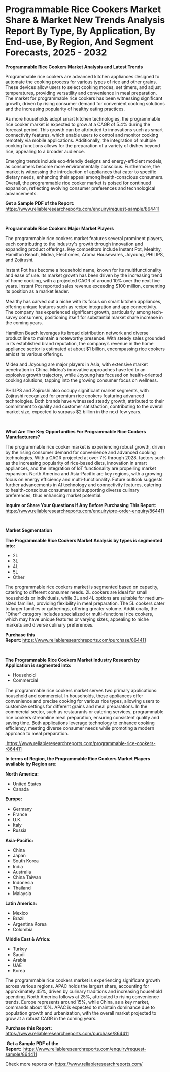 <p><h1>Programmable Rice Cookers Market Share & Market New Trends Analysis Report By Type, By Application, By End-use, By Region, And Segment Forecasts, 2025 - 2032</h1></p><p><strong>Programmable Rice Cookers Market Analysis and Latest Trends</strong></p>
<p><p>Programmable rice cookers are advanced kitchen appliances designed to automate the cooking process for various types of rice and other grains. These devices allow users to select cooking modes, set timers, and adjust temperatures, providing versatility and convenience in meal preparation. The market for programmable rice cookers has been witnessing significant growth, driven by rising consumer demand for convenient cooking solutions and the increasing popularity of healthy eating practices.</p><p>As more households adopt smart kitchen technologies, the programmable rice cooker market is expected to grow at a CAGR of 5.4% during the forecast period. This growth can be attributed to innovations such as smart connectivity features, which enable users to control and monitor cooking remotely via mobile applications. Additionally, the integration of multiple cooking functions allows for the preparation of a variety of dishes beyond rice, appealing to a broader audience.</p><p>Emerging trends include eco-friendly designs and energy-efficient models, as consumers become more environmentally conscious. Furthermore, the market is witnessing the introduction of appliances that cater to specific dietary needs, enhancing their appeal among health-conscious consumers. Overall, the programmable rice cooker market is poised for continued expansion, reflecting evolving consumer preferences and technological advancements.</p></p>
<p><strong>Get a Sample PDF of the Report:&nbsp;</strong> <a href="https://www.reliableresearchreports.com/enquiry/request-sample/864411?utm_campaign=2393&utm_medium=2&utm_source=Github&utm_content=ia&utm_term=08022025&utm_id=programmable-rice-cookers">https://www.reliableresearchreports.com/enquiry/request-sample/864411</a></p>
<p>&nbsp;</p>
<p><strong>Programmable Rice Cookers Major Market Players</strong></p>
<p><p>The programmable rice cookers market features several prominent players, each contributing to the industry's growth through innovation and expanding product offerings. Key competitors include Instant Pot, Mealthy, Hamilton Beach, Midea, Elechomes, Aroma Housewares, Joyoung, PHILIPS, and Zojirushi.</p><p>Instant Pot has become a household name, known for its multifunctionality and ease of use. Its market growth has been driven by the increasing trend of home cooking, with a projected CAGR of around 10% over the next five years. Instant Pot reported sales revenue exceeding $100 million, cementing its position as a market leader.</p><p>Mealthy has carved out a niche with its focus on smart kitchen appliances, offering unique features such as recipe integration and app connectivity. The company has experienced significant growth, particularly among tech-savvy consumers, positioning itself for substantial market share increase in the coming years.</p><p>Hamilton Beach leverages its broad distribution network and diverse product line to maintain a noteworthy presence. With steady sales grounded in its established brand reputation, the company’s revenue in the home appliance sector is estimated at about $1 billion, encompassing rice cookers amidst its various offerings.</p><p>Midea and Joyoung are major players in Asia, with extensive market penetration in China. Midea’s innovative approaches have led to an explosive growth trajectory, while Joyoung has focused on health-oriented cooking solutions, tapping into the growing consumer focus on wellness.</p><p>PHILIPS and Zojirushi also occupy significant market segments, with Zojirushi recognized for premium rice cookers featuring advanced technologies. Both brands have witnessed steady growth, attributed to their commitment to quality and customer satisfaction, contributing to the overall market size, expected to surpass $2 billion in the next few years.</p></p>
<p>&nbsp;</p>
<p><strong>What Are The Key Opportunities For Programmable Rice Cookers Manufacturers?</strong></p>
<p><p>The programmable rice cooker market is experiencing robust growth, driven by the rising consumer demand for convenience and advanced cooking technologies. With a CAGR projected at over 7% through 2028, factors such as the increasing popularity of rice-based diets, innovation in smart appliances, and the integration of IoT functionality are propelling market expansion. North America and Asia-Pacific are key regions, with a growing focus on energy efficiency and multi-functionality. Future outlook suggests further advancements in AI technology and connectivity features, catering to health-conscious consumers and supporting diverse culinary preferences, thus enhancing market potential.</p></p>
<p><strong>Inquire or Share Your Questions If Any Before Purchasing This Report:</strong> <a href="https://www.reliableresearchreports.com/enquiry/pre-order-enquiry/864411?utm_campaign=2393&utm_medium=2&utm_source=Github&utm_content=ia&utm_term=08022025&utm_id=programmable-rice-cookers">https://www.reliableresearchreports.com/enquiry/pre-order-enquiry/864411</a></p>
<p>&nbsp;</p>
<p><strong>Market Segmentation</strong></p>
<p><strong>The Programmable Rice Cookers Market Analysis by types is segmented into:</strong></p>
<p><ul><li>2L</li><li>3L</li><li>4L</li><li>5L</li><li>Other</li></ul></p>
<p><p>The programmable rice cookers market is segmented based on capacity, catering to different consumer needs. 2L cookers are ideal for small households or individuals, while 3L and 4L options are suitable for medium-sized families, providing flexibility in meal preparation. The 5L cookers cater to larger families or gatherings, offering greater volume. Additionally, the "Other" category includes specialized or multi-functional rice cookers, which may have unique features or varying sizes, appealing to niche markets and diverse culinary preferences.</p></p>
<p><strong>Purchase this Report:&nbsp;</strong><a href="https://www.reliableresearchreports.com/purchase/864411?utm_campaign=2393&utm_medium=2&utm_source=Github&utm_content=ia&utm_term=08022025&utm_id=programmable-rice-cookers">https://www.reliableresearchreports.com/purchase/864411</a></p>
<p>&nbsp;</p>
<p><strong>The Programmable Rice Cookers Market Industry Research by Application is segmented into:</strong></p>
<p><ul><li>Household</li><li>Commercial</li></ul></p>
<p><p>The programmable rice cookers market serves two primary applications: household and commercial. In households, these appliances offer convenience and precise cooking for various rice types, allowing users to customize settings for different grains and meal preparations. In the commercial sector, such as restaurants or catering services, programmable rice cookers streamline meal preparation, ensuring consistent quality and saving time. Both applications leverage technology to enhance cooking efficiency, meeting diverse consumer needs while promoting a modern approach to meal preparation.</p></p>
<p><a href="https://www.reliableresearchreports.com/programmable-rice-cookers-r864411?utm_campaign=2393&utm_medium=2&utm_source=Github&utm_content=ia&utm_term=08022025&utm_id=programmable-rice-cookers">&nbsp;https://www.reliableresearchreports.com/programmable-rice-cookers-r864411</a></p>
<p><strong>In terms of Region, the Programmable Rice Cookers Market Players available by Region are:</strong></p>
<p>
    <p> <strong> North America: </strong>
        <ul>
            <li>United States</li>
            <li>Canada</li>
        </ul>
        </p> 
    <p> <strong> Europe: </strong>
        <ul>
            <li>Germany</li>
            <li>France</li>
            <li>U.K.</li>
            <li>Italy</li>
            <li>Russia</li>
        </ul>
        </p> 
    <p> <strong> Asia-Pacific: </strong>
        <ul>
            <li>China</li>
            <li>Japan</li>
            <li>South Korea</li>
            <li>India</li>
            <li>Australia</li>
            <li>China Taiwan</li>
            <li>Indonesia</li>
            <li>Thailand</li>
            <li>Malaysia</li>
        </ul>
        </p> 
    <p> <strong> Latin America: </strong>
        <ul>
            <li>Mexico</li>
            <li>Brazil</li>
            <li>Argentina Korea</li>
            <li>Colombia</li>
        </ul>
        </p> 
    <p> <strong> Middle East & Africa: </strong>
        <ul>
            <li>Turkey</li>
            <li>Saudi</li>
            <li>Arabia</li>
            <li>UAE</li>
            <li>Korea</li>
        </ul>
    </p>
    </p>
<p><p>The programmable rice cookers market is experiencing significant growth across various regions. APAC holds the largest share, accounting for approximately 45%, driven by culinary traditions and increasing household spending. North America follows at 25%, attributed to rising convenience trends. Europe represents around 15%, while China, as a key market, commands about 10%. APAC is expected to maintain dominance due to population growth and urbanization, with the overall market projected to grow at a robust CAGR in the coming years.</p></p>
<p><strong>Purchase this Report: </strong><a href="https://www.reliableresearchreports.com/purchase/864411?utm_campaign=2393&utm_medium=2&utm_source=Github&utm_content=ia&utm_term=08022025&utm_id=programmable-rice-cookers">https://www.reliableresearchreports.com/purchase/864411</a></p>
<p>&nbsp;<strong>Get a Sample PDF of the Report:&nbsp;&nbsp;</strong><a href="https://www.reliableresearchreports.com/enquiry/request-sample/864411?utm_campaign=2393&utm_medium=2&utm_source=Github&utm_content=ia&utm_term=08022025&utm_id=programmable-rice-cookers">https://www.reliableresearchreports.com/enquiry/request-sample/864411</a></p>
<p><strong></strong></p>
<p>Check more reports on <a href="https://www.reliableresearchreports.com/?utm_campaign=2393&utm_medium=2&utm_source=Github&utm_content=ia&utm_term=08022025&utm_id=programmable-rice-cookers">https://www.reliableresearchreports.com/</a></p>